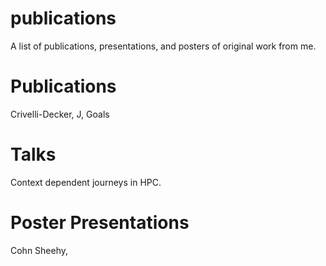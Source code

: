 # publications
A list of publications, presentations, and posters of original work from me.

# Publications 
Crivelli-Decker, J, Goals 

# Talks
Context dependent journeys in HPC.

# Poster Presentations 
Cohn Sheehy, 

